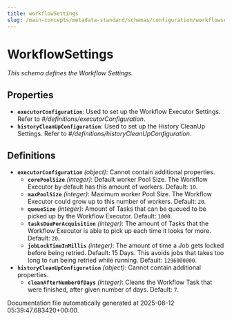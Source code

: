 ```yaml
---
title: workflowSettings
slug: /main-concepts/metadata-standard/schemas/configuration/workflowsettings
---
```


# WorkflowSettings

*This schema defines the Workflow Settings.*

## Properties

- **`executorConfiguration`**: Used to set up the Workflow Executor Settings. Refer to *#/definitions/executorConfiguration*.
- **`historyCleanUpConfiguration`**: Used to set up the History CleanUp Settings. Refer to *#/definitions/historyCleanUpConfiguration*.
## Definitions

- **`executorConfiguration`** *(object)*: Cannot contain additional properties.
  - **`corePoolSize`** *(integer)*: Default worker Pool Size. The Workflow Executor by default has this amount of workers. Default: `10`.
  - **`maxPoolSize`** *(integer)*: Maximum worker Pool Size. The Workflow Executor could grow up to this number of workers. Default: `20`.
  - **`queueSize`** *(integer)*: Amount of Tasks that can be queued to be picked up by the Workflow Executor. Default: `1000`.
  - **`tasksDuePerAcquisition`** *(integer)*: The amount of Tasks that the Workflow Executor is able to pick up each time it looks for more. Default: `20`.
  - **`jobLockTimeInMillis`** *(integer)*: The amount of time a Job gets locked before being retried. Default: 15 Days. This avoids jobs that takes too long to run being retried while running. Default: `1296000000`.
- **`historyCleanUpConfiguration`** *(object)*: Cannot contain additional properties.
  - **`cleanAfterNumberOfDays`** *(integer)*: Cleans the Workflow Task that were finished, after given number of days. Default: `7`.


Documentation file automatically generated at 2025-08-12 05:39:47.683420+00:00.
